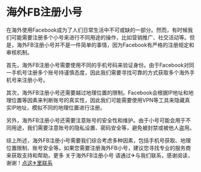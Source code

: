 # 海外FB注册小号

在海外使用Facebook成为了人们日常生活中不可或缺的一部分。然而，有时候我们可能需要注册多个小号来进行不同用途的操作，比如营销推广、社交活动等。但是，海外FB注册小号并不是一件简单的事情，因为Facebook有严格的注册规定和审核机制。

首先，海外FB注册小号需要使用不同的手机号码来验证身份。由于Facebook对同一手机号注册多个账号持谨慎态度，因此我们需要寻找可靠的方式获取多个海外手机号来注册小号。

其次，海外FB注册小号还需要越过地理位置的限制。Facebook会根据IP地址和地理位置等因素来判断账号的真实性，因此我们可能需要使用VPN等工具来隐藏真实IP地址，模拟不同的地理位置进行注册。

另外，海外FB注册小号还需要注意账号的安全性和维护。由于小号可能会用于不同用途，我们需要注意账号的隐私设置、密码安全等，避免被封禁或被他人盗用。

综上所述，海外FB注册小号需要我们综合考虑多种因素，包括手机号获取、地理位置限制、账号安全等。如果您需要注册海外FB小号，建议您寻找专业的服务商来获取支持和帮助。更多 关于海外FB注册小号 请通过✈与我们联系，感谢阅读，谢谢！[点这✈里联系](https://acc.k02.cc)